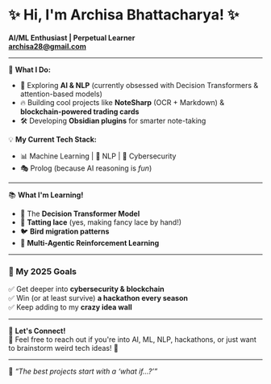# ✨ Hi, I'm Archisa Bhattacharya! ✨  
**AI/ML Enthusiast | Perpetual Learner**  
**archisa28@gmail.com**

---

🚀 **What I Do:**  
- 🧠 Exploring **AI & NLP** (currently obsessed with Decision Transformers & attention-based models)  
- 🔥 Building cool projects like **NoteSharp** (OCR + Markdown) & **blockchain-powered trading cards**  
- 🛠️ Developing **Obsidian plugins** for smarter note-taking  

💡 **My Current Tech Stack:**  
- 📊 Machine Learning | 🤖 NLP | 🔐 Cybersecurity  
- 🎭 Prolog (because AI reasoning is *fun*)  

---

📚 **What I'm Learning!**  
- 🤖 The **Decision Transformer Model**  
- 🧵 **Tatting lace** (yes, making fancy lace by hand!)  
- 🐦 **Bird migration patterns** 
- 🤝 **Multi-Agentic Reinforcement Learning**  

---

### 🎯 My 2025 Goals  
✅ Get deeper into **cybersecurity & blockchain**  
✅ Win (or at least survive) **a hackathon every season**  
✅ Keep adding to my **crazy idea wall**  

---

🌟 **Let's Connect!**  
💬 Feel free to reach out if you're into AI, ML, NLP, hackathons, or just want to brainstorm weird tech ideas! 🚀  

---

🦄 *“The best projects start with a ‘what if…?’”*  
